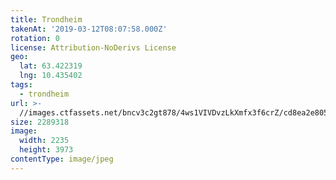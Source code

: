 ```yaml
---
title: Trondheim
takenAt: '2019-03-12T08:07:58.000Z'
rotation: 0
license: Attribution-NoDerivs License
geo:
  lat: 63.422319
  lng: 10.435402
tags:
  - trondheim
url: >-
  //images.ctfassets.net/bncv3c2gt878/4ws1VIVDvzLkXmfx3f6crZ/cd8ea2e80589de922f1c28e468993477/trondheim_32460547057_o
size: 2289318
image:
  width: 2235
  height: 3973
contentType: image/jpeg
---
```


